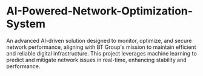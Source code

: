 # AI-Powered-Network-Optimization-System
An advanced AI-driven solution designed to monitor, optimize, and secure network performance, aligning with BT Group's mission to maintain efficient and reliable digital infrastructure. This project leverages machine learning to predict and mitigate network issues in real-time, enhancing stability and performance.
